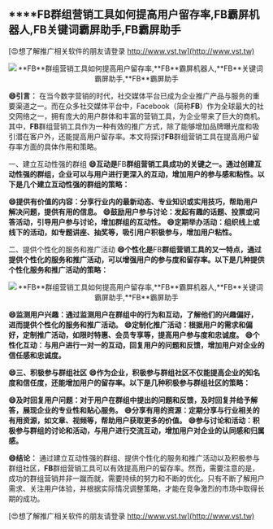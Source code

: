 ## ****FB**群组营销工具如何提高用户留存率,**FB**霸屏机器人,**FB**关键词霸屏助手,**FB**霸屏助手**

[😍想了解推广相关软件的朋友请登录 http://www.vst.tw](http://www.vst.tw)

 <center><img src="https://vst.tw/MP4/tuiguang/png/1.png" alt="**FB**群组营销工具如何提高用户留存率,**FB**霸屏机器人,**FB**关键词霸屏助手,**FB**霸屏助手"></center>

**😄引言：**
在当今数字营销的时代，社交媒体平台已成为企业推广产品与服务的重要渠道之一。而在众多社交媒体平台中，Facebook（简称**FB**）作为全球最大的社交网络之一，拥有庞大的用户群体和丰富的营销工具，为企业带来了巨大的商机。其中，**FB**群组营销工具作为一种有效的推广方式，除了能够增加品牌曝光度和吸引潜在客户外，还能提高用户留存率。本文将探讨**FB**群组营销工具在提高用户留存率方面的具体作用和策略。

一、建立互动性强的群组
**😄互动是**FB**群组营销工具成功的关键之一。通过创建互动性强的群组，企业可以与用户进行更深入的互动，增加用户的参与感和粘性。以下是几个建立互动性强的群组的策略：**

**😄提供有价值的内容：分享行业内的最新动态、专业知识或实用技巧，帮助用户解决问题，提供有用的信息。**
**😄鼓励用户参与讨论：发起有趣的话题、投票或问答活动，引导用户参与讨论，增加群组的互动性。**
**😄定期举办活动：组织线上或线下的活动，如专题讲座、抽奖等，吸引用户积极参与，增加用户粘性。**

二、提供个性化的服务和推广活动
**😄个性化是**FB**群组营销工具的又一特点，通过提供个性化的服务和推广活动，可以增强用户的参与度和留存率。以下是几种提供个性化服务和推广活动的策略：**

 <center><img src="https://vst.tw/MP4/tuiguang/png/3.png" alt="**FB**群组营销工具如何提高用户留存率,**FB**霸屏机器人,**FB**关键词霸屏助手,**FB**霸屏助手"></center>

**😄监测用户兴趣：通过监测用户在群组中的行为和互动，了解他们的兴趣偏好，进而提供个性化的服务和推广活动。**
**😄定制化推广活动：根据用户的需求和偏好，定制推广活动，如限时特惠、会员专享等，提高用户参与度和忠诚度。**
**😄个性化互动：与用户进行一对一的互动，回复用户的问题和反馈，增加用户对企业的信任感和忠诚度。**

**😄三、积极参与群组社区**
**😄作为企业，积极参与群组社区不仅能提高企业的知名度和信任度，还能增加用户的留存率。以下是几种积极参与群组社区的策略：**

**😄及时回复用户问题：对于用户在群组中提出的问题和反馈，及时回复并给予解答，展现企业的专业性和贴心服务。**
**😄分享有用的资源：定期分享与行业相关的有用资源，如文章、视频等，帮助用户获取更多的价值。**
**😄参与讨论和活动：积极参与群组的讨论和活动，与用户进行交流互动，增加用户对企业的认同感和归属感。**

**😄结论：**
通过建立互动性强的群组、提供个性化的服务和推广活动以及积极参与群组社区，**FB**群组营销工具可以有效提高用户的留存率。然而，需要注意的是，成功的群组营销并非一蹴而就，需要持续的努力和不断的优化。只有不断了解用户需求、关注用户体验，并根据实际情况调整策略，才能在竞争激烈的市场中取得长期的成功。

[😍想了解推广相关软件的朋友请登录 http://www.vst.tw](http://www.vst.tw)



